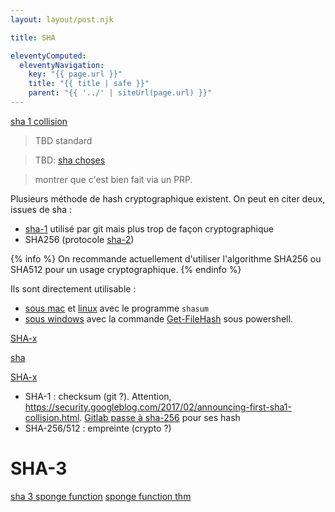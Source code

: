 ```yaml
---
layout: layout/post.njk

title: SHA

eleventyComputed:
  eleventyNavigation:
    key: "{{ page.url }}"
    title: "{{ title | safe }}"
    parent: "{{ '../' | siteUrl(page.url) }}"
---
```



[sha 1 collision](https://www.youtube.com/watch?v=Zl1TZJGfvPo)

> TBD standard

> TBD: [sha choses](https://crypto.stackexchange.com/questions/25233/shacal-2-vs-aes-as-underlying-block-cipher-for-secure-hash-aka-sha-256)

> montrer que c'est bien fait via un PRP.

Plusieurs méthode de hash cryptographique existent. On peut en citer deux, issues de sha :

- [sha-1](https://fr.wikipedia.org/wiki/SHA-1) utilisé par git mais plus trop de façon cryptographique
- SHA256 (protocole [sha-2](https://fr.wikipedia.org/wiki/SHA-2))

{% info %}
On recommande actuellement d'utiliser l'algorithme SHA256 ou SHA512 pour un usage cryptographique.
{% endinfo %}

Ils sont directement utilisable :

- [sous mac](https://fre.applersg.com/check-sha1-checksum-mac-os-x) et [linux](https://www.lojiciels.com/quest-ce-que-shasum-sous-linux/) avec le programme `shasum`
- [sous windows](https://lecrabeinfo.net/verifier-integrite-calculer-empreinte-checksum-md5-sha1-sha256-fichier-windows.html) avec la commande [Get-FileHash](module) sous powershell.


[SHA-x](https://en.wikipedia.org/wiki/Secure_Hash_Algorithms)

[sha](https://www.youtube.com/watch?v=DMtFhACPnTY)

[SHA-x](https://en.wikipedia.org/wiki/Secure_Hash_Algorithms)

- SHA-1 : checksum (git ?). Attention, <https://security.googleblog.com/2017/02/announcing-first-sha1-collision.html>. [Gitlab passe à sha-256](https://about.gitlab.com/blog/2023/08/28/sha256-support-in-gitaly/) pour ses hash
- SHA-256/512 : empreinte (crypto ?)

# SHA-3

[sha 3 sponge function](https://www.youtube.com/watch?v=bTOJ9An9wpE)
[sponge function thm](https://keccak.team/files/SpongeFunctions.pdf)
